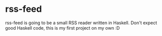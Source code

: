 # rss-feed

rss-feed is going to be a small RSS reader written in Haskell. Don't expect good Haskell code, this is my first project on my own :D

